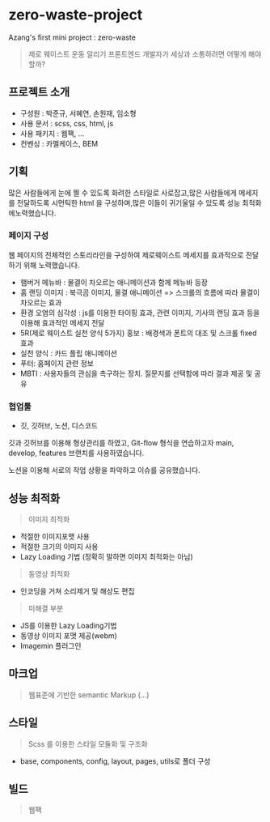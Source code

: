 # zero-waste-project
Azang's first mini project : zero-waste

> 제로 웨이스트 운동 알리기
> 프론트엔드 개발자가 세상과 소통하려면 어떻게 해야할까?

## 프로젝트 소개
- 구성원 : 박준규, 서혜연, 손원재, 임소형
- 사용 문서 : scss, css, html, js
- 사용 패키지 : 웹팩, ...
- 컨벤싱 : 카멜케이스, BEM

## 기획
많은 사람들에게 눈에 띌 수 있도록 화려한 스타일로 사로잡고,많은 사람들에게 메세지를 전달하도록 시먼틱한 html 을 구성하며,많은 이들이 귀기울일 수 있도록 성능 최적화에노력했습니다.

### 페이지 구성
웹 페이지의 전체적인 스토리라인을 구성하여 제로웨이스트 메세지를 효과적으로 전달하기 위해 노력했습니다.
- 햄버거 메뉴바 : 물결이 차오르는 애니메이션과 함께 메뉴바 등장
- 홈 랜딩 이미지 : 북극곰 이미지, 물결 애니메이션 => 스크롤의 흐름에 따라 물결이 차오르는 효과
- 환경 오염의 심각성 : js를 이용한 타이핑 효과, 관련 이미지, 기사의 랜딩 효과 등을 이용해 효과적인 메세지 전달
- 5R(제로 웨이스트 실천 양식 5가지) 홍보 : 배경색과 폰트의 대조 및 스크롤 fixed 효과
- 실천 양식 : 카드 플립 애니메이션
- 푸터: 홈페이지 관련 정보
- MBTI : 사용자들의 관심을 촉구하는 장치. 질문지를 선택함에 따라 결과 제공 및 공유


### 협업툴
- 깃, 깃허브, 노션, 디스코드

깃과 깃허브를 이용해 형상관리를 하였고, Git-flow 형식을 연습하고자 main, develop, features 브랜치를 사용하였습니다.

노션을 이용해 서로의 작업 상황을 파악하고 이슈를 공유했습니다.

## 성능 최적화
> 이미지 최적화

- 적절한 이미지포맷 사용
- 적절한 크기의 이미지 사용
- Lazy Loading 기법 (정확히 말하면 이미지 최적화는 아님)

> 동영상 최적화

- 인코딩을 거쳐 소리제거 및 해상도 편집

> 미해결 부분

- JS를 이용한 Lazy Loading기법
- 동영상 이미지 포맷 제공(webm)
- Imagemin 플러그인

## 마크업
> 웹표준에 기반한 semantic Markup
(...)

## 스타일
> Scss 를 이용한 스타일 모듈화 및 구조화
- base, components, config, layout, pages, utils로 폴더 구성

## 빌드 
> 웹팩